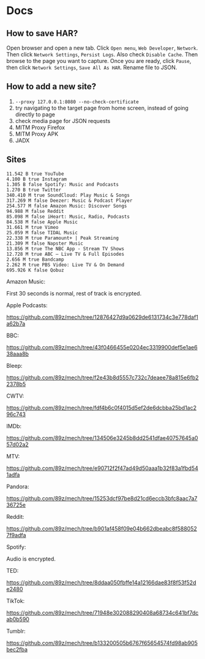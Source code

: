 # Docs

## How to save HAR?

Open browser and open a new tab. Click `Open menu`, `Web Developer`, `Network`.
Then click `Network Settings`, `Persist Logs`. Also check `Disable Cache`. Then
browse to the page you want to capture. Once you are ready, click `Pause`, then
click `Network Settings`, `Save All As HAR`. Rename file to JSON.

## How to add a new site?

1. `--proxy 127.0.0.1:8080 --no-check-certificate`
2. try navigating to the target page from home screen, instead of going directly
   to page
3. check media page for JSON requests
4. MITM Proxy Firefox
5. MITM Proxy APK
6. JADX

## Sites

~~~
11.542 B true YouTube
4.100 B true Instagram
1.305 B false Spotify: Music and Podcasts
1.270 B true Twitter
340.410 M true SoundCloud: Play Music & Songs
317.269 M false Deezer: Music & Podcast Player
254.577 M false Amazon Music: Discover Songs
94.988 M false Reddit
85.098 M false iHeart: Music, Radio, Podcasts
84.538 M false Apple Music
31.661 M true Vimeo
25.059 M false TIDAL Music
22.338 M true Paramount+ | Peak Streaming
21.309 M false Napster Music
13.856 M true The NBC App - Stream TV Shows
12.728 M true ABC – Live TV & Full Episodes
2.656 M true Bandcamp
2.262 M true PBS Video: Live TV & On Demand
695.926 K false Qobuz
~~~

Amazon Music:

First 30 seconds is normal, rest of track is encrypted.

Apple Podcasts:

https://github.com/89z/mech/tree/12876427d9a0629de6131734c3e778daf1a62b7a

BBC:

https://github.com/89z/mech/tree/43f0466455e0204ec3319900def5e1ae638aaa8b

Bleep:

https://github.com/89z/mech/tree/f2e43b8d5557c732c7deaee78a815e6fb22378b5

CWTV:

https://github.com/89z/mech/tree/fdf4b6c0f4015d5ef2de6dcbba25bd1ac296c743

IMDb:

https://github.com/89z/mech/tree/134506e3245b8dd2541dfae40757645a057d02a2

MTV:

https://github.com/89z/mech/tree/e90712f2f47ad49d50aaa1b32f83a1fbd541adfa

Pandora:

https://github.com/89z/mech/tree/15253dcf97be8d21cd6eccb3bfc8aac7a736725e

Reddit:

https://github.com/89z/mech/tree/b901af458f09e04b662dbeabc8f5880527f9adfa

Spotify:

Audio is encrypted.

TED:

https://github.com/89z/mech/tree/8ddaa050fbffe14a12166dae83f8f53f52de2480

TikTok:

https://github.com/89z/mech/tree/71948e302088290408a68734c641bf7dcab0b590

Tumblr:

https://github.com/89z/mech/tree/b133200505b6767f65654574fd98ab905bec2fba
